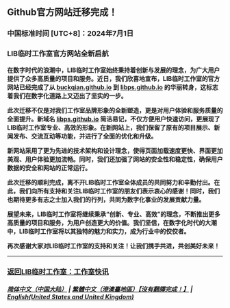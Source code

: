 ## Github官方网站迁移完成！
### 中国标准时间 [UTC+8]：2024年7月1日 
### LIB临时工作室官方网站全新启航

**在数字时代的浪潮中，LIB临时工作室始终秉持着创新与发展的理念，为广大用户提供了众多高质量的项目和服务。近日，我们欣喜地宣布，LIB临时工作室的官方网站已经完成了从 [buckqian.github.io](https://buckqian.github.io) 到 [libps.github.io](https://libps.github.io) 的华丽转身，这标志着我们在数字化道路上又迈出了坚实的一步。**

**此次迁移不仅是对我们工作室品牌形象的全新塑造，更是对用户体验和服务质量的全面提升。新域名 [libps.github.io](https://libps.github.io) 简洁易记，不仅方便用户快速访问，更展现了LIB临时工作室专业、高效的形象。在新网站上，我们保留了原有的项目展示、新闻发布、交流互动等功能，并进行了全面的优化和升级。**

**新网站采用了更为先进的技术架构和设计理念，使得页面加载速度更快、界面更加美观、用户体验更加流畅。同时，我们还加强了网站的安全性和稳定性，确保用户数据的安全和网站的正常运行。**

**此次迁移的顺利完成，离不开LIB临时工作室全体成员的共同努力和辛勤付出。在此，我们向所有支持和关注LIB临时工作室的朋友们表示衷心的感谢！同时，我们也期待更多有志之士加入我们的行列，共同为数字化事业的发展贡献力量。**

**展望未来，LIB临时工作室将继续秉承“创新、专业、高效”的理念，不断推出更多高质量的项目和服务，为用户创造更大的价值。我们坚信，在数字化时代的大潮中，LIB临时工作室将以其独特的魅力和实力，成为行业中的佼佼者。**

**再次感谢大家对LIB临时工作室的支持和关注！让我们携手共进，共创美好未来！**

---
### [返回LIB临时工作室：工作室快讯](https://libps.github.io/News)

##### [简体中文（中国大陆）](https://libps.github.io/news/move_welcome) | [繁體中文（港澳臺地區）【沒有翻譯完成！】](https://libps.github.io/tc/news/move_welcome) | **[English(United States and United Kingdom)](https://libps.github.io/en/news/move_welcome)**
